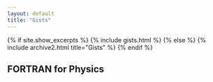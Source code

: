 ```yaml
---
layout: default
title: "Gists"
---
```


{% if site.show_excerpts %}
  {% include gists.html %}
{% else %}
  {% include archive2.html title="Gists" %}
{% endif %}


## FORTRAN for Physics
<script> src="https://gist.github.com/rajeshkumarkarra/e86202a9839c81d5bf1210192b04afae.js</script>







